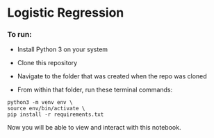 # Logistic Regression

### To run:

* Install Python 3 on your system

* Clone this repository

* Navigate to the folder that was created when the repo was cloned

* From within that folder, run these terminal commands:

```
python3 -m venv env \
source env/bin/activate \
pip install -r requirements.txt
```

Now you will be able to view and interact with this notebook.
